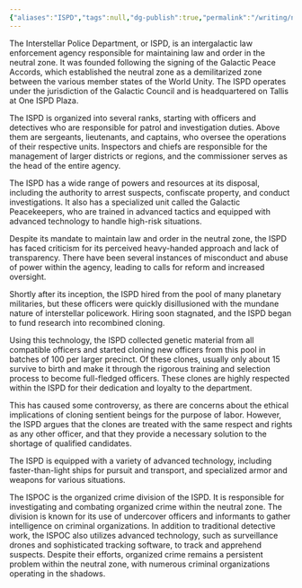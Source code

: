 ```yaml
---
{"aliases":"ISPD","tags":null,"dg-publish":true,"permalink":"/writing/narrative/factions/interstellar-police-department/","dgPassFrontmatter":true}
---
```



The Interstellar Police Department, or ISPD, is an intergalactic law enforcement agency responsible for maintaining law and order in the neutral zone. It was founded following the signing of the Galactic Peace Accords, which established the neutral zone as a demilitarized zone between the various member states of the World Unity. The ISPD operates under the jurisdiction of the Galactic Council and is headquartered on Tallis at One ISPD Plaza.

The ISPD is organized into several ranks, starting with officers and detectives who are responsible for patrol and investigation duties. Above them are sergeants, lieutenants, and captains, who oversee the operations of their respective units. Inspectors and chiefs are responsible for the management of larger districts or regions, and the commissioner serves as the head of the entire agency.

The ISPD has a wide range of powers and resources at its disposal, including the authority to arrest suspects, confiscate property, and conduct investigations. It also has a specialized unit called the Galactic Peacekeepers, who are trained in advanced tactics and equipped with advanced technology to handle high-risk situations.

Despite its mandate to maintain law and order in the neutral zone, the ISPD has faced criticism for its perceived heavy-handed approach and lack of transparency. There have been several instances of misconduct and abuse of power within the agency, leading to calls for reform and increased oversight.

Shortly after its inception, the ISPD hired from the pool of many planetary militaries, but these officers were quickly disillusioned with the mundane nature of interstellar policework. Hiring soon stagnated, and the ISPD began to fund research into recombined cloning. 

Using this technology, the ISPD collected genetic material from all compatible officers and started cloning new officers from this pool in batches of 100 per larger precinct. Of these clones, usually only about 15  survive to birth and make it through the rigorous training and selection process to become full-fledged officers. These clones are highly respected within the ISPD for their dedication and loyalty to the department.

This has caused some controversy, as there are concerns about the ethical implications of cloning sentient beings for the purpose of labor. However, the ISPD argues that the clones are treated with the same respect and rights as any other officer, and that they provide a necessary solution to the shortage of qualified candidates.

The ISPD is equipped with a variety of advanced technology, including faster-than-light ships for pursuit and transport, and specialized armor and weapons for various situations.

The ISPOC is the organized crime division of the ISPD. It is responsible for investigating and combating organized crime within the neutral zone. The division is known for its use of undercover officers and informants to gather intelligence on criminal organizations. In addition to traditional detective work, the ISPOC also utilizes advanced technology, such as surveillance drones and sophisticated tracking software, to track and apprehend suspects. Despite their efforts, organized crime remains a persistent problem within the neutral zone, with numerous criminal organizations operating in the shadows.